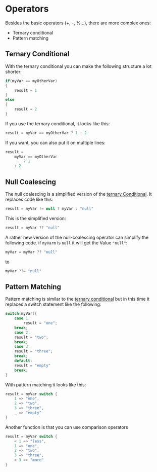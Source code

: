 # Operators

Besides the basic operators (+, -, %...), there are more complex ones:
- Ternary conditional
- Pattern matching

## Ternary Conditional

With the ternary conditional you can make the following structure a lot shorter:

```csharp
if(myVar == myOtherVar)
{
    result = 1
}
else
{
    result = 2
}
```

If you use the ternary conditional, it looks like this:

```csharp
result = myVar == myOtherVar ? 1 : 2
```

If you want, you can also put it on multiple lines:

```csharp
result = 
    myVar == myOtherVar 
        ? 1 
	: 2
```

## Null Coalescing

The null coalescing is a simplified version of the [ternary Conditional](#-Ternary-Conditional). It replaces code like this:

```csharp
result = myVar != null ? myVar : "null"
```

This is the simplified version:

```csharp
result = myVar ?? "null"
```

A rather new version of the null-coalescing operator can simplify the following code. if `myVarm` is `null` it will get the Value `"null"`:

```csharp
myVar = myVar ?? "null"
```

to

```csharp
myVar ??= "null"
```

## Pattern Matching

Pattern matching is similar to the [ternary conditional](#-Ternary-conditional) but in this time it replaces a switch statement like the following:

```csharp
switch(myVar){
    case 1:
        result = "one";
	break;
    case 2:
	result = "two";
	break;
    case 3:
	result = "three";
	break;
    default:
	result = "empty"
	break;
}
```

With pattern matching it looks like this:

```csharp
result = myVar switch {
    1 => "one",
    2 => "two",
    3 => "three",
    _ => "empty"
}
```

Another function is that you can use comparison operators

```csharp
result = myVar switch {
    < 1 => "less",
    1 => "one",
    2 => "two",
    3 => "three",
    > 3 => "more"
}
```
